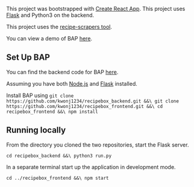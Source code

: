 This project was bootstrapped with [Create React App](https://github.com/facebook/create-react-app).
This project uses [Flask](https://flask.palletsprojects.com/en/1.1.x/installation/#installation) and Python3 on the backend.

This project uses the [recipe-scrapers tool](https://github.com/hhursev/recipe-scrapers).

You can view a demo of BAP [here](https://www.youtube.com/watch?v=R9Tdp4Y7H8A&feature=youtu.be).

## Set Up BAP
You can find the backend code for BAP [here](https://github.com/kwonj1234/recipebox_backend).

Assuming you have both [Node.js](https://nodejs.org/en/) and [Flask](https://flask.palletsprojects.com/en/1.1.x/installation/#installation) installed.

Install BAP using
`git clone https://github.com/kwonj1234/recipebox_backend.git &&\
git clone https://github.com/kwonj1234/recipebox_frontend.git &&\
cd recipebox_frontend &&\
npm install`

## Running locally
From the directory you cloned the two repositories, start the Flask server.

`cd recipebox_backend &&\
python3 run.py`

In a separate terminal start up the application in development mode.

`cd ../recipebox_frontend &&\
npm start`

